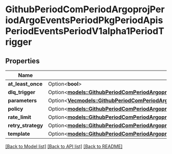 # GithubPeriodComPeriodArgoprojPeriodArgoEventsPeriodPkgPeriodApisPeriodEventsPeriodV1alpha1PeriodTrigger

## Properties

Name | Type | Description | Notes
------------ | ------------- | ------------- | -------------
**at_least_once** | Option<**bool**> |  | [optional]
**dlq_trigger** | Option<[**models::GithubPeriodComPeriodArgoprojPeriodArgoEventsPeriodPkgPeriodApisPeriodEventsPeriodV1alpha1PeriodTrigger**](github.com.argoproj.argo_events.pkg.apis.events.v1alpha1.Trigger.md)> |  | [optional]
**parameters** | Option<[**Vec<models::GithubPeriodComPeriodArgoprojPeriodArgoEventsPeriodPkgPeriodApisPeriodEventsPeriodV1alpha1PeriodTriggerParameter>**](github.com.argoproj.argo_events.pkg.apis.events.v1alpha1.TriggerParameter.md)> |  | [optional]
**policy** | Option<[**models::GithubPeriodComPeriodArgoprojPeriodArgoEventsPeriodPkgPeriodApisPeriodEventsPeriodV1alpha1PeriodTriggerPolicy**](github.com.argoproj.argo_events.pkg.apis.events.v1alpha1.TriggerPolicy.md)> |  | [optional]
**rate_limit** | Option<[**models::GithubPeriodComPeriodArgoprojPeriodArgoEventsPeriodPkgPeriodApisPeriodEventsPeriodV1alpha1PeriodRateLimit**](github.com.argoproj.argo_events.pkg.apis.events.v1alpha1.RateLimit.md)> |  | [optional]
**retry_strategy** | Option<[**models::GithubPeriodComPeriodArgoprojPeriodArgoEventsPeriodPkgPeriodApisPeriodEventsPeriodV1alpha1PeriodBackoff**](github.com.argoproj.argo_events.pkg.apis.events.v1alpha1.Backoff.md)> |  | [optional]
**template** | Option<[**models::GithubPeriodComPeriodArgoprojPeriodArgoEventsPeriodPkgPeriodApisPeriodEventsPeriodV1alpha1PeriodTriggerTemplate**](github.com.argoproj.argo_events.pkg.apis.events.v1alpha1.TriggerTemplate.md)> |  | [optional]

[[Back to Model list]](../README.md#documentation-for-models) [[Back to API list]](../README.md#documentation-for-api-endpoints) [[Back to README]](../README.md)


